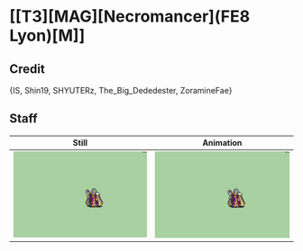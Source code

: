 # [\[T3\]\[MAG\]\[Necromancer\]\(FE8 Lyon\)\[M\]]

## Credit

{IS, Shin19, SHYUTERz, The_Big_Dededester, ZoramineFae}
	
## Staff

| Still | Animation |
| :---: | :-------: |
| ![Staff still](./Staff_000.png) | ![Staff animation](./Staff.gif) |

